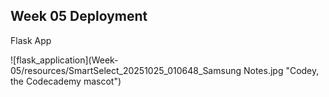 ## Week 05 Deployment

Flask App

![flask_application](Week-05/resources/SmartSelect_20251025_010648_Samsung Notes.jpg "Codey, the Codecademy mascot")